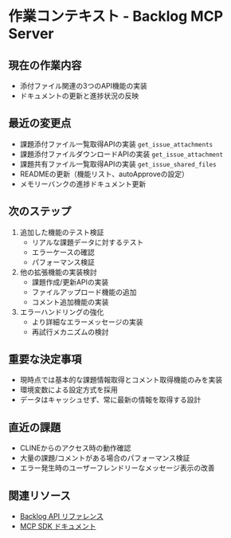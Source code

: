 # 作業コンテキスト - Backlog MCP Server

## 現在の作業内容
- 添付ファイル関連の3つのAPI機能の実装
- ドキュメントの更新と進捗状況の反映

## 最近の変更点
- 課題添付ファイル一覧取得APIの実装 `get_issue_attachments`
- 課題添付ファイルダウンロードAPIの実装 `get_issue_attachment`
- 課題共有ファイル一覧取得APIの実装 `get_issue_shared_files`
- READMEの更新（機能リスト、autoApproveの設定）
- メモリーバンクの進捗ドキュメント更新

## 次のステップ
1. 追加した機能のテスト検証
   - リアルな課題データに対するテスト
   - エラーケースの確認
   - パフォーマンス検証
2. 他の拡張機能の実装検討
   - 課題作成/更新APIの実装
   - ファイルアップロード機能の追加
   - コメント追加機能の実装
3. エラーハンドリングの強化
   - より詳細なエラーメッセージの実装
   - 再試行メカニズムの検討

## 重要な決定事項
- 現時点では基本的な課題情報取得とコメント取得機能のみを実装
- 環境変数による設定方式を採用
- データはキャッシュせず、常に最新の情報を取得する設計

## 直近の課題
- CLINEからのアクセス時の動作確認
- 大量の課題/コメントがある場合のパフォーマンス検証
- エラー発生時のユーザーフレンドリーなメッセージ表示の改善

## 関連リソース
- [Backlog API リファレンス](https://developer.nulab.com/ja/docs/backlog/api/2/)
- [MCP SDK ドキュメント](https://github.com/modelcontextprotocol/typescript-sdk)
